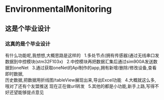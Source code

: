# EnvironmentalMonitoring
## 这是个毕业设计  
### 这真的是个毕业设计  
有什么功能呢,我想想,大概思路是这样的  
1.多处节点(拥有传感器)通过无线串口发数据到中控模块(stm32F103x)  
2.中控模块再把数据汇集后通过sim900A发送数据到oneNet  
3.通过获取oneNet的Api制作的app,拥有新增/删除/修改设备,查看即时数据,  
历史数据,把数据用折线图/tableView展现出来,导出Excel功能   
4.大概就这么多,哦对了还有个友盟推送 现在正在做url转发  
5.其他的都是小功能,新手上路,写得不好还望能够提点意见
